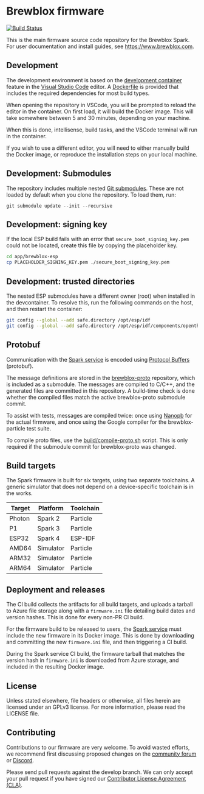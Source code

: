 # Brewblox firmware
[![Build Status](https://dev.azure.com/brewblox/brewblox/_apis/build/status/BrewBlox.brewblox-firmware?branchName=develop)](https://dev.azure.com/brewblox/brewblox/_build/latest?definitionId=10&branchName=develop)

This is the main firmware source code repository for the Brewblox Spark.
For user documentation and install guides, see https://www.brewblox.com.

## Development
The development environment is based on the [development container](https://code.visualstudio.com/docs/remote/containers) feature in the [Visual Studio Code](https://code.visualstudio.com/) editor.
A [Dockerfile](./.devcontainer/Dockerfile) is provided that includes the required dependencies for most build types.

When opening the repository in VSCode, you will be prompted to reload the editor in the container.
On first load, it will build the Docker image. This will take somewhere between 5 and 30 minutes, depending on your machine.

When this is done, intellisense, build tasks, and the VSCode terminal will run in the container.

If you wish to use a different editor, you will need to either manually build the Docker image, or reproduce the installation steps on your local machine.

## Development: Submodules
The repository includes multiple nested [Git submodules](https://git-scm.com/book/en/v2/Git-Tools-Submodules).
These are not loaded by default when you clone the repository.
To load them, run:
```
git submodule update --init --recursive
```

## Development: signing key

If the local ESP build fails with an error that `secure_boot_signing_key.pem` could not be located, create this file by copying the placeholder key.

```sh
cd app/brewblox-esp
cp PLACEHOLDER_SIGNING_KEY.pem ./secure_boot_signing_key.pem
```

## Development: trusted directories

The nested ESP submodules have a different owner (root) when installed in the devcontainer.
To resolve this, run the following commands on the host, and then restart the container:

```sh
git config --global --add safe.directory /opt/esp/idf
git config --global --add safe.directory /opt/esp/idf/components/openthread/openthread
```

## Protobuf
Communication with the [Spark service](https://github.com/brewblox/brewblox-devcon-spark) is encoded using [Protocol Buffers](https://developers.google.com/protocol-buffers) (protobuf).

The message definitions are stored in the [brewblox-proto](https://github.com/BrewBlox/brewblox-proto) repository, which is included as a submodule.
The messages are compiled to C/C++, and the generated files are committed in this repository.
A build-time check is done whether the compiled files match the active brewblox-proto submodule commit.

To assist with tests, messages are compiled twice: once using [Nanopb](https://github.com/nanopb/nanopb) for the actual firmware, and once using the Google compiler for the brewblox-particle test suite.

To compile proto files, use the [build/compile-proto.sh](build/compile-proto.sh) script. This is only required if the submodule commit for brewblox-proto was changed.

## Build targets
The Spark firmware is built for six targets, using two separate toolchains.
A generic simulator that does not depend on a device-specific toolchain is in the works.

| Target | Platform | Toolchain |
|---|---|---|
| Photon | Spark 2 | Particle |
| P1 | Spark 3 | Particle |
| ESP32 | Spark 4 | ESP-IDF |
| AMD64 | Simulator | Particle |
| ARM32 | Simulator | Particle |
| ARM64 | Simulator | Particle |

## Deployment and releases
The CI build collects the artifacts for all build targets, and uploads a tarball to Azure file storage along with a `firmware.ini` file detailing build dates and version hashes. This is done for every non-PR CI build.

For the firmware build to be released to users, the [Spark service](https://github.com/brewblox/brewblox-devcon-spark) must include the new firmware in its Docker image.
This is done by downloading and committing the new `firmware.ini` file, and then triggering a CI build.

During the Spark service CI build, the firmware tarball that matches the version hash in `firmware.ini` is downloaded from Azure storage, and included in the resulting Docker image.

## License
Unless stated elsewhere, file headers or otherwise, all files herein are licensed under an GPLv3 license. For more information, please read the LICENSE file.

## Contributing
Contributions to our firmware are very welcome. To avoid wasted efforts, we recommend first discussing proposed changes on the [community forum](https://community.brewpi.com/) or [Discord](https://discord.gg/WaFYD2jaaT).

Please send pull requests against the develop branch. We can only accept your pull request if you have signed our [Contributor License Agreement (CLA)](http://www.brewpi.com/cla/).

